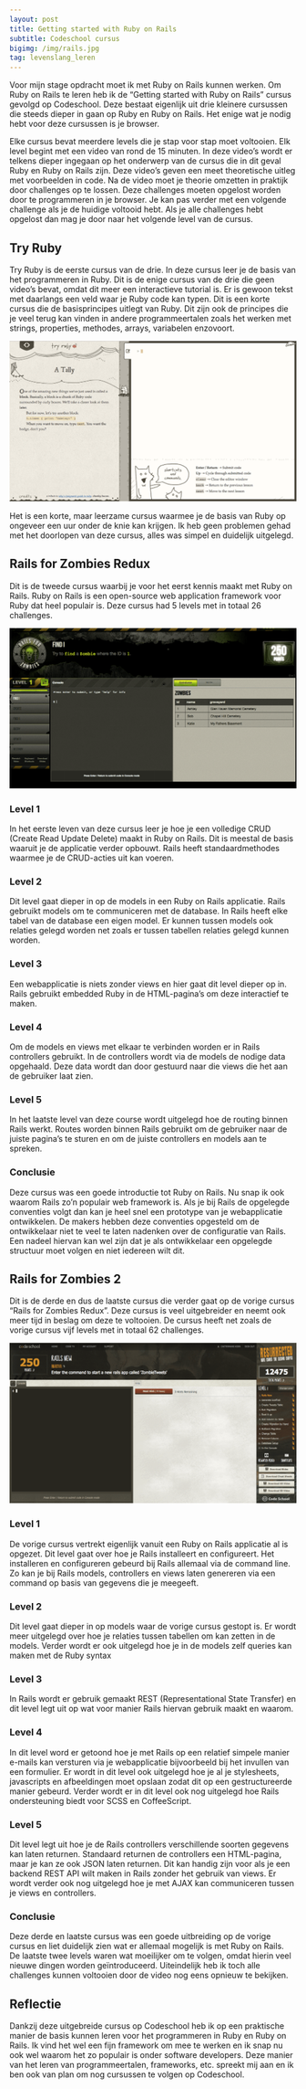 ```yaml
---
layout: post
title: Getting started with Ruby on Rails
subtitle: Codeschool cursus
bigimg: /img/rails.jpg
tag: levenslang_leren
---
```


Voor mijn stage opdracht moet ik met Ruby on Rails kunnen werken. Om Ruby on Rails te leren heb ik de “Getting started with Ruby on Rails” cursus gevolgd op Codeschool.  Deze bestaat eigenlijk uit drie kleinere cursussen die steeds dieper in gaan op Ruby en Ruby on Rails. Het enige wat je nodig hebt voor deze cursussen is je browser. 

Elke cursus bevat meerdere levels die je stap voor stap moet voltooien. Elk level begint met een video van rond de 15 minuten. In deze video’s wordt er telkens dieper ingegaan op het onderwerp van de cursus die in dit geval Ruby en Ruby on Rails zijn. Deze video’s geven een meet theoretische uitleg met voorbeelden in code. Na de video moet je theorie omzetten in praktijk door challenges op te lossen. Deze challenges moeten opgelost worden door te programmeren in je browser. Je kan pas verder met een volgende challenge als je de huidige voltooid hebt. Als je alle challenges hebt opgelost dan mag je door naar het volgende level van de cursus.

## Try Ruby
Try Ruby is de eerste cursus van de drie. In deze cursus leer je de basis van het programmeren in Ruby. Dit is de enige cursus van de drie die geen video’s bevat, omdat dit meer een interactieve tutorial is. Er is gewoon tekst met daarlangs een veld waar je Ruby code kan typen. Dit is een korte cursus die de basisprincipes uitlegt van Ruby. Dit zijn ook de principes die je veel terug kan vinden in andere programmeertalen zoals het werken met strings, properties, methodes, arrays, variabelen enzovoort.

![Try Ruby](/img/rails01.png "Try Ruby")

Het is een korte, maar leerzame cursus waarmee je de basis van Ruby op ongeveer een uur onder de knie kan krijgen. Ik heb geen problemen gehad met het doorlopen van deze cursus, alles was simpel en duidelijk uitgelegd.

## Rails for Zombies Redux
Dit is de tweede cursus waarbij je voor het eerst kennis maakt met Ruby on Rails. Ruby on Rails is een open-source web application framework voor Ruby dat heel populair is. Deze cursus had 5 levels met in totaal 26 challenges.

![Rails for Zombies Redux challenge](/img/rails02.png "Rails for Zombies Redux challenge")

### Level 1
In het eerste leven van deze cursus leer je hoe je een volledige CRUD (Create Read Update Delete) maakt in Ruby on Rails. Dit is meestal de basis waaruit je de applicatie verder opbouwt. Rails heeft standaardmethodes waarmee je de CRUD-acties uit kan voeren.

### Level 2
Dit level gaat dieper in op de models in een Ruby on Rails applicatie. Rails gebruikt models om te communiceren met de database. In Rails heeft elke tabel van de database een eigen model. Er kunnen tussen models ook relaties gelegd worden net zoals er tussen tabellen relaties gelegd kunnen worden.

### Level 3
Een webapplicatie is niets zonder views en hier gaat dit level dieper op in. Rails gebruikt embedded Ruby in de HTML-pagina’s om deze interactief te maken. 

### Level 4
Om de models en views met elkaar te verbinden worden er in Rails controllers gebruikt. In de controllers wordt via de models de nodige data opgehaald. Deze data wordt dan door gestuurd naar die views die het aan de gebruiker laat zien.

### Level 5
In het laatste level van deze course wordt uitgelegd hoe de routing binnen Rails werkt. Routes worden binnen Rails gebruikt om de gebruiker naar de juiste pagina’s te sturen en om de juiste controllers en models aan te spreken.

### Conclusie
Deze cursus was een goede introductie tot Ruby on Rails. Nu snap ik ook waarom Rails zo’n populair web framework is. Als je bij Rails de opgelegde conventies volgt dan kan je heel snel een prototype van je webapplicatie ontwikkelen. De makers hebben deze conventies opgesteld om de ontwikkelaar niet te veel te laten nadenken over de configuratie van Rails. Een nadeel hiervan kan wel zijn dat je als ontwikkelaar een opgelegde structuur moet volgen en niet iedereen wilt dit.

## Rails for Zombies 2
Dit is de derde en dus de laatste cursus die verder gaat op de vorige cursus “Rails for Zombies Redux”. Deze cursus is veel uitgebreider en neemt ook meer tijd in beslag om deze te voltooien. De cursus heeft net zoals de vorige cursus vijf levels met in totaal 62 challenges. 

![Rails for Zombies 2 challenge](/img/rails03.png "Rails for Zombies 2 challenge")

### Level 1
De vorige cursus vertrekt eigenlijk vanuit een Ruby on Rails applicatie al is opgezet. Dit level gaat over hoe je Rails installeert en configureert. Het installeren en configureren gebeurd bij Rails allemaal via de command line. Zo kan je bij Rails models, controllers en views laten genereren via een command op basis van gegevens die je meegeeft.

### Level 2
Dit level gaat dieper in op models waar de vorige cursus gestopt is. Er wordt meer uitgelegd over hoe je relaties tussen tabellen om kan zetten in de models. Verder wordt er ook uitgelegd hoe je in de models zelf queries kan maken met de Ruby syntax

### Level 3
In Rails wordt er gebruik gemaakt REST (Representational State Transfer) en dit level legt uit op wat voor manier Rails hiervan gebruik maakt en waarom. 

### Level 4
In dit level word er getoond hoe je met Rails op een relatief simpele manier e-mails kan versturen via je webapplicatie bijvoorbeeld bij het invullen van een formulier. Er wordt in dit level ook uitgelegd hoe je al je stylesheets, javascripts en afbeeldingen moet opslaan zodat dit op een gestructureerde manier gebeurd. Verder wordt er in dit level ook nog uitgelegd hoe Rails ondersteuning biedt voor SCSS en CoffeeScript.

### Level 5
Dit level legt uit hoe je de Rails controllers verschillende soorten gegevens kan laten returnen. Standaard returnen de controllers een HTML-pagina, maar je kan ze ook JSON laten returnen. Dit kan handig zijn voor als je een backend REST API wilt maken in Rails zonder het gebruik van views. Er wordt verder ook nog uitgelegd hoe je met AJAX kan communiceren tussen je views en controllers.

### Conclusie
Deze derde en laatste cursus was een goede uitbreiding op de vorige cursus en liet duidelijk zien wat er allemaal mogelijk is met Ruby on Rails. De laatste twee levels waren wat moeilijker om te volgen, omdat hierin veel nieuwe dingen worden geïntroduceerd. Uiteindelijk heb ik toch alle challenges kunnen voltooien door de video nog eens opnieuw te bekijken.

## Reflectie
Dankzij deze uitgebreide cursus op Codeschool heb ik op een praktische manier de basis kunnen leren voor het programmeren in Ruby en Ruby on Rails. Ik vind het wel een fijn framework om mee te werken en ik snap nu ook wel waarom het zo populair is onder software developers.
Deze manier van het leren van programmeertalen, frameworks, etc. spreekt mij aan en ik ben ook van plan om nog cursussen te volgen op Codeschool.


